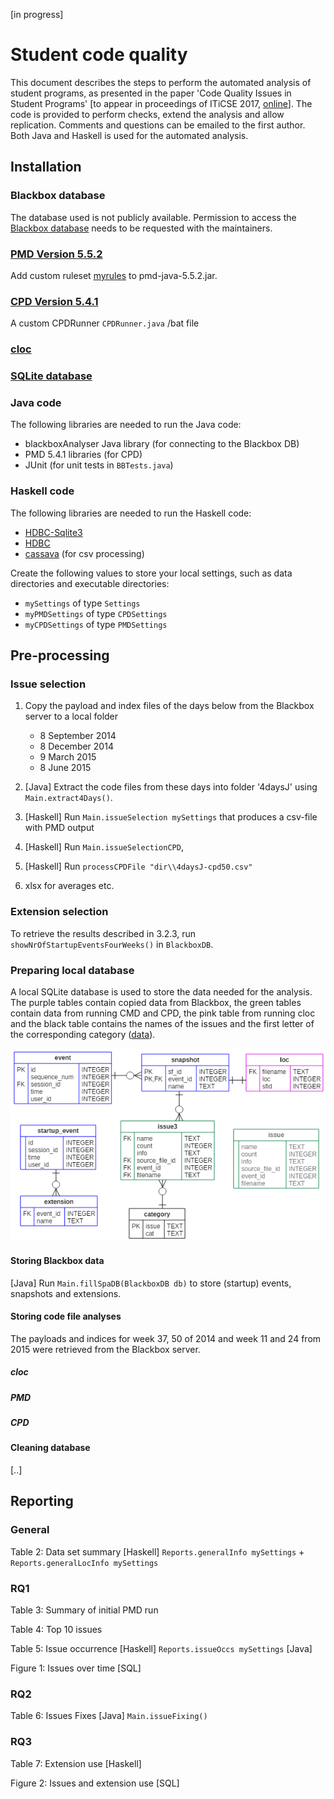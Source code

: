 [in progress]

# Student code quality

This document describes the steps to perform the automated analysis of student programs, as presented in the paper 'Code Quality Issues in Student Programs' [to appear in proceedings of ITiCSE 2017, [online](http://www.cs.uu.nl/research/techreps/repo/CS-2017/2017-006.pdf)].
The code is provided to perform checks, extend the analysis and allow replication. Comments and questions can be emailed to the first author.
Both Java and Haskell is used for the automated analysis.

## Installation

### Blackbox database

The database used is not publicly available. Permission to access the [Blackbox database](https://www.bluej.org/blackbox.html) needs to be requested with the maintainers.

### [PMD Version 5.5.2](http://pmd.github.io/pmd-5.5.2/)
Add custom ruleset [myrules](./PMD/myrules.xml) to pmd-java-5.5.2.jar.

### [CPD Version 5.4.1](http://pmd.github.io/pmd-5.4.1/usage/cpd-usage.html)
A custom CPDRunner `CPDRunner.java` /bat file

### [cloc](https://github.com/AlDanial/cloc)

### [SQLite database](https://www.sqlite.org/)

### Java code
The following libraries are needed to run the Java code:
* blackboxAnalyser Java library (for connecting to the Blackbox DB)
* PMD 5.4.1 libraries (for CPD)
* JUnit (for unit tests in `BBTests.java`)

### Haskell code
The following libraries are needed to run the Haskell code:
* [HDBC-Sqlite3](https://hackage.haskell.org/package/HDBC-sqlite3)
* [HDBC](https://hackage.haskell.org/package/HDBC)
* [cassava](https://hackage.haskell.org/package/cassava) (for csv processing)

Create the following values to store your local settings, such as data directories and executable directories:
* `mySettings` of type `Settings`
* `myPMDSettings` of type `CPDSettings`
* `myCPDSettings` of type `PMDSettings`

## Pre-processing

### Issue selection

1. Copy the payload and index files of the days below from the Blackbox server to a local folder
   * 8 September 2014 
   * 8 December 2014
   * 9 March 2015
   * 8 June 2015

2. [Java] Extract the code files from these days into folder '4daysJ' using `Main.extract4Days()`.

3. [Haskell] Run `Main.issueSelection mySettings` that produces a csv-file with PMD output
4. [Haskell] Run `Main.issueSelectionCPD`,
5. [Haskell] Run `processCPDFile "dir\\4daysJ-cpd50.csv"`
6. xlsx for averages etc.

### Extension selection

To retrieve the results described in 3.2.3, run `showNrOfStartupEventsFourWeeks()` in `BlackboxDB`.

### Preparing local database

A local SQLite database is used to store the data needed for the analysis. The purple tables contain copied
data from Blackbox, the green tables contain data from running CMD and CPD, the pink table from running cloc
and the black table contains the names of the issues and the first letter of the corresponding category ([data](./data/categories.csv)).



![erd](./img/ERD.png)

#### Storing Blackbox data
[Java] Run `Main.fillSpaDB(BlackboxDB db)` to store (startup) events, snapshots and extensions.

#### Storing code file analyses
The payloads and indices for week 37, 50 of 2014 and week 11 and 24 from 2015 were retrieved from the Blackbox server.

##### cloc
##### PMD
##### CPD

#### Cleaning database
[..]

## Reporting

### General

Table 2: Data set summary
[Haskell] `Reports.generalInfo mySettings` + `Reports.generalLocInfo mySettings`

### RQ1
Table 3: Summary of initial PMD run

Table 4: Top 10 issues

Table 5: Issue occurrence
[Haskell] `Reports.issueOccs mySettings`
[Java]

Figure 1: Issues over time
[SQL]
### RQ2

Table 6: Issues Fixes
[Java] `Main.issueFixing()`

### RQ3

Table 7: Extension use
[Haskell]

Figure 2: Issues and extension use
[SQL]
